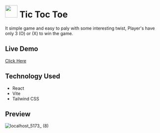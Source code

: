 # <img src="https://img.icons8.com/?size=160&id=G5TfsbTwNMWR&format=png" height=40> Tic Toc Toe

It simple game  and easy to paly with some interesting twist, Player's have only 3 (O) or (X) to win the game.

## Live Demo
[Click Here](https://tic-tac-toe-eight-lake-57.vercel.app/)

## Technology Used
- React
- Vite
- Tailwind CSS

## Preview
![localhost_5173_ (8)](https://github.com/user-attachments/assets/ee8ccaf4-916e-4f85-b111-8c4cdb7cdec7)

